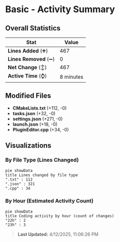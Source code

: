 # Basic - Activity Summary 

## Overall Statistics

| Stat                   | Value                                                             |
| ---------------------- | ----------------------------------------------------------------- |
| **Lines Added** (➕)   | 467                                          |
| **Lines Removed** (➖) | 0                                        |
| **Net Change** (↕)    | 467                |
| **Active Time** (⌚)   | 8 minutes |


## Modified Files
- **CMakeLists.txt** (+112, -0)
- **tasks.json** (+32, -0)
- **settings.json** (+271, -0)
- **launch.json** (+18, -0)
- **PluginEditor.cpp** (+34, -0)

## Visualizations

### By File Type (Lines Changed)

```mermaid
pie showData
title Lines changed by file type
".txt" : 112
".json" : 321
".cpp" : 34
```

### By Hour (Estimated Activity Count)

```mermaid
pie showData
title Coding activity by hour (count of changes)
"22h" : 2
"23h" : 3
```


> **Last Updated:** 4/12/2025, 11:06:26 PM